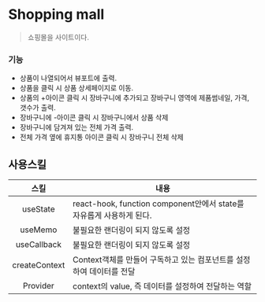 # Shopping mall

> 쇼핑몰을 사이트이다.

### 기능

- 상품이 나열되어서 뷰포트에 출력.
- 상품을 클릭 시 상품 상세페이지로 이동.
- 상품의 +아이콘 클릭 시 장바구니에 추가되고 장바구니 영역에 제품썸네일, 가격, 갯수가 출력.
- 장바구니에 -아이콘 클릭 시 장바구니에서 상품 삭제
- 장바구니에 담겨져 있는 전체 가격 출력.
- 전체 가격 옆에 휴지통 아이콘 클릭 시 장바구니 전체 삭제

## 사용스킬

|     스킬      | 내용                                                                 |
| :-----------: | -------------------------------------------------------------------- |
|   useState    | react-hook, function component안에서 state를 자유롭게 사용하게 된다. |
|    useMemo    | 불필요한 랜더링이 되지 않도록 설정                                   |
|  useCallback  | 불필요한 랜더링이 되지 않도록 설정                                   |
| createContext | Context객체를 만들어 구독하고 있는 컴포넌트를 설정하여 데이터를 전달 |
|   Provider    | context의 value, 즉 데이터를 설정하여 전달하는 역할                  |

